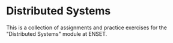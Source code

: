 # Distributed Systems

This is a collection of assignments and practice exercises for the "Distributed Systems" module at ENSET.
